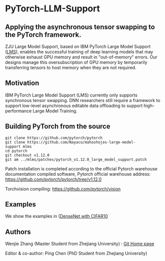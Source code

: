 # PyTorch-LLM-Support

## Applying the asynchronous tensor swapping to the PyTorch framework.


ZJU Large Model Support, based on IBM PyTorch Large Model Support ([LMS](https://github.com/IBM/pytorch-large-model-support)), enables the successful training of deep learning models that may otherwise exhaust GPU memory and result in "out-of-memory" errors. Our designs manage this oversubscription of GPU memory by temporarily transferring tensors to host memory when they are not required.


## Motivation

IBM PyTorch Large Model Support (LMS) currently only supports synchronous tensor swapping. DNN researchers still require a framework to support low-level asynchronous editable data offloading to support high-performance Large Model Training.



## Building PyTorch from the source

```
git clone https://github.com/pytorch/pytorch  
git clone https://github.com/Nayaco/mahoshojos-large-model-support mlms 
cd pytorch    
git checkout v1.12.0    
git am ../mlms/patches/pytorch_v1.12.0_large_model_support.patch   
```

Patch installation is completed according to the official Pytorch warehouse documentation compiled software, Pytorch official warehouse address: https://github.com/pytorch/pytorch/tree/v1.12.0

Torchvision compiling: https://github.com/pytorch/vision

## Examples

We show the examples in ([DenseNet with CIFAR10](https://github.com/IBM/pytorch-large-model-support](https://github.com/Nayaco/mahoshojos-large-model-support/tree/main/examples))

## Authors

Wenjie Zhang (Master Student from Zhejiang University) : [Git Home page](https://github.com/Nayaco/mahoshojos-large-model-support/tree/main)

Editor & co-author: Ping Chen (PhD Student from Zhejiang University)
